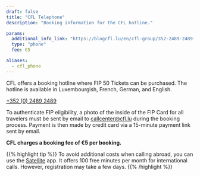 ```yaml
---
draft: false
title: "CFL Telephone"
description: "Booking information for the CFL hotline."

params:
  additional_info_link: "https://blogcfl.lu/en/cfl-group/352-2489-2489-do-you-have-questions-please-contact-us-at-this-number"
  type: "phone"
  fee: €5

aliases:
  - cfl_phone
---
```


CFL offers a booking hotline where FIP 50 Tickets can be purchased. The hotline is available in Luxembourgish, French, German, and English.

[+352 (0) 2489 2489](tel:+35224892489)

To authenticate FIP eligibility, a photo of the inside of the FIP Card for all travelers must be sent by email to [callcenter@cfl.lu](mailto:callcenter@cfl.lu) during the booking process. Payment is then made by credit card via a 15-minute payment link sent by email.

**CFL charges a booking fee of €5 per booking.**

{{% highlight tip %}}
To avoid additional costs when calling abroad, you can use the [Satellite](https://www.satellite.me/) app. It offers 100 free minutes per month for international calls. However, registration may take a few days.
{{% /highlight %}}
